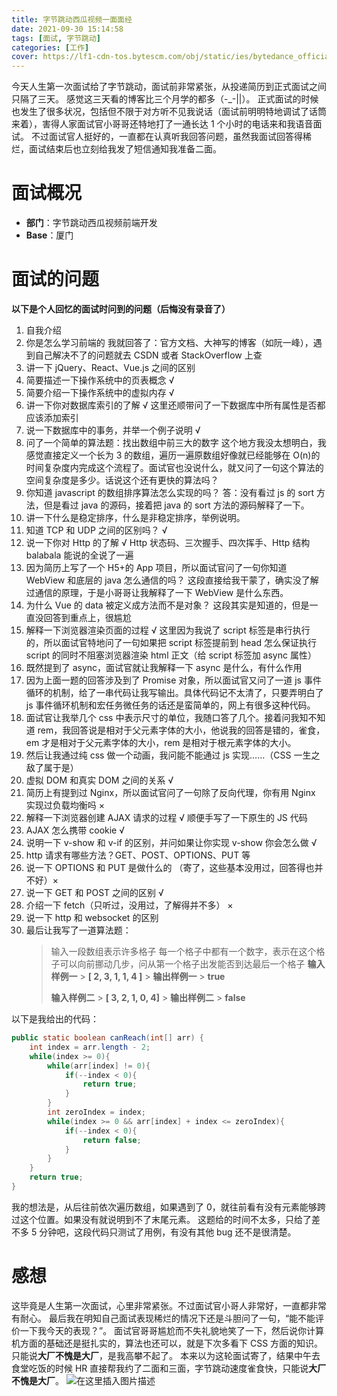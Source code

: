 ```yaml
---
title: 字节跳动西瓜视频一面面经
date: 2021-09-30 15:14:58
tags: [面试, 字节跳动]
categories: [工作]
cover: https://lf1-cdn-tos.bytescm.com/obj/static/ies/bytedance_official/_next/static/images/0-390b5def140dc370854c98b8e82ad394.png
---
```


今天人生第一次面试给了字节跳动，面试前非常紧张，从投递简历到正式面试之间只隔了三天。
感觉这三天看的博客比三个月学的都多（-\_-||）。
正式面试的时候也发生了很多状况，包括但不限于对方听不见我说话（面试前明明特地调试了话筒来着），害得人家面试官小哥哥还特地打了一通长达 1 个小时的电话来和我语音面试。
不过面试官人挺好的，一直都在认真听我回答问题，虽然我面试回答得稀烂，面试结束后也立刻给我发了短信通知我准备二面。

<!-- more -->

<!-- toc -->

# 面试概况

-   **部门**：字节跳动西瓜视频前端开发
-   **Base**：厦门

# 面试的问题

**以下是个人回忆的面试时问到的问题（后悔没有录音了）**

1.  自我介绍
2.  你是怎么学习前端的
    我就回答了：官方文档、大神写的博客（如阮一峰），遇到自己解决不了的问题就去 CSDN 或者 StackOverflow 上查
3.  讲一下 jQuery、React、Vue.js 之间的区别
4.  简要描述一下操作系统中的页表概念 √
5.  简要介绍一下操作系统中的虚拟内存 √
6.  讲一下你对数据库索引的了解 √
    这里还顺带问了一下数据库中所有属性是否都应该添加索引
7.  说一下数据库中的事务，并举一个例子说明 √
8.  问了一个简单的算法题：找出数组中前三大的数字
    这个地方我没太想明白，我感觉直接定义一个长为 3 的数组，遍历一遍原数组好像就已经能够在 O(n)的时间复杂度内完成这个流程了。面试官也没说什么，就又问了一句这个算法的空间复杂度是多少。话说这个还有更快的算法吗？
9.  你知道 javascript 的数组排序算法怎么实现的吗？
    答：没有看过 js 的 sort 方法，但是看过 java 的源码，接着把 java 的 sort 方法的源码解释了一下。
10. 讲一下什么是稳定排序，什么是非稳定排序，举例说明。
11. 知道 TCP 和 UDP 之间的区别吗？ √
12. 说一下你对 Http 的了解 √
    Http 状态码、三次握手、四次挥手、Http 结构 balabala 能说的全说了一遍
13. 因为简历上写了一个 H5+的 App 项目，所以面试官问了一句你知道 WebView 和底层的 java 怎么通信的吗？
    这段直接给我干蒙了，确实没了解过通信的原理，于是小哥哥让我解释了一下 WebView 是什么东西。
14. 为什么 Vue 的 data 被定义成方法而不是对象？
    这段其实是知道的，但是一直没回答到重点上，很尴尬
15. 解释一下浏览器渲染页面的过程 √
    这里因为我说了 script 标签是串行执行的，所以面试官特地问了一句如果把 script 标签提前到 head 怎么保证执行 script 的同时不阻塞浏览器渲染 html 正文（给 script 标签加 async 属性）
16. 既然提到了 async，面试官就让我解释一下 async 是什么，有什么作用
17. 因为上面一题的回答涉及到了 Promise 对象，所以面试官又问了一道 js 事件循环的机制，给了一串代码让我写输出。具体代码记不太清了，只要弄明白了 js 事件循环机制和宏任务微任务的话还是蛮简单的，网上有很多这种代码。
18. 面试官让我举几个 css 中表示尺寸的单位，我随口答了几个。接着问我知不知道 rem，我回答说是相对于父元素字体的大小，他说我的回答是错的，雀食，em 才是相对于父元素字体的大小，rem 是相对于根元素字体的大小。
19. 然后让我通过纯 css 做一个动画，我问能不能通过 js 实现……（CSS 一生之敌了属于是）
20. 虚拟 DOM 和真实 DOM 之间的关系 √
21. 简历上有提到过 Nginx，所以面试官问了一句除了反向代理，你有用 Nginx 实现过负载均衡吗 ×
22. 解释一下浏览器创建 AJAX 请求的过程 √
    顺便手写了一下原生的 JS 代码
23. AJAX 怎么携带 cookie √
24. 说明一下 v-show 和 v-if 的区别，并问如果让你实现 v-show 你会怎么做 √
25. http 请求有哪些方法？GET、POST、OPTIONS、PUT 等
26. 说一下 OPTIONS 和 PUT 是做什么的 （寄了，这些基本没用过，回答得也并不好）×
27. 说一下 GET 和 POST 之间的区别 √
28. 介绍一下 fetch（只听过，没用过，了解得并不多） ×
29. 说一下 http 和 websocket 的区别
30. 最后让我写了一道算法题：
    > 输入一段数组表示许多格子
    > 每一个格子中都有一个数字，表示在这个格子可以向前挪动几步，问从第一个格子出发能否到达最后一个格子
    > **输入样例一** > **[ 2, 3, 1, 1, 4 ]** > **输出样例一** > **true**
    >
    > **输入样例二** > **[ 3, 2, 1, 0, 4]** > **输出样例二** > **false**

以下是我给出的代码：

```java
public static boolean canReach(int[] arr) {
	int index = arr.length - 2;
	while(index >= 0){
		while(arr[index] != 0){
	        if(--index < 0){
				return true;
			}
		}
		int zeroIndex = index;
		while(index >= 0 && arr[index] + index <= zeroIndex){
			if(--index < 0){
				return false;
			}
		}
	}
	return true;
}
```

我的想法是，从后往前依次遍历数组，如果遇到了 0，就往前看有没有元素能够跨过这个位置。如果没有就说明到不了末尾元素。
这题给的时间不太多，只给了差不多 5 分钟吧，这段代码只测试了用例，有没有其他 bug 还不是很清楚。

# 感想

这毕竟是人生第一次面试，心里非常紧张。不过面试官小哥人非常好，一直都非常有耐心。
最后我在明知自己面试表现稀烂的情况下还是斗胆问了一句，“能不能评价一下我今天的表现？”。
面试官哥哥尴尬而不失礼貌地笑了一下，然后说你计算机方面的基础还是挺扎实的，算法也还可以，就是下次多看下 CSS 方面的知识。只能说**大厂不愧是大厂**，是我高攀不起了。
本来以为这轮面试寄了，结果中午去食堂吃饭的时候 HR 直接帮我约了二面和三面，字节跳动速度雀食快，只能说**大厂不愧是大厂**。
![在这里插入图片描述](https://img-blog.csdnimg.cn/24ed78b1812c43e089c26b75a515a102.jpg)
